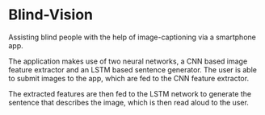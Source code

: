 # Blind-Vision

Assisting blind people with the help of image-captioning via a smartphone app. 

The application makes use of two neural networks, a CNN based image feature extractor and an LSTM based sentence generator. The user is able to submit images to the app, which are fed to the CNN feature extractor. 

The extracted features are then fed to the LSTM network to generate the sentence that describes the image, which is then read aloud to the user.
